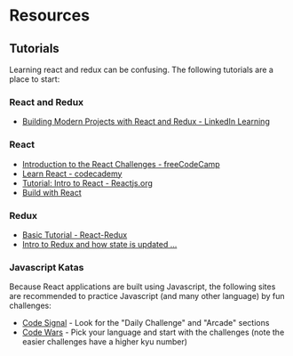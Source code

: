 # Resources

## Tutorials

Learning react and redux can be confusing. The following tutorials are a place to start:

### React and Redux

- [Building Modern Projects with React and Redux - LinkedIn Learning](https://www.linkedin.com/learning/building-modern-projects-with-react/)

### React

- [Introduction to the React Challenges - freeCodeCamp](https://www.freecodecamp.org/learn/front-end-libraries/react/)
- [Learn React - codecademy ](https://www.codecademy.com/learn/react-101)
- [Tutorial: Intro to React - Reactjs.org](https://reactjs.org/tutorial/tutorial.html)
- [Build with React](http://buildwithreact.com/tutorial)

### Redux

- [Basic Tutorial - React-Redux](https://react-redux.js.org/introduction/basic-tutorial)
- [Intro to Redux and how state is updated ... ](https://www.freecodecamp.org/news/an-intro-to-redux-and-how-state-is-updated-in-a-redux-application-839c8334d1b1/)

### Javascript Katas

Because React applications are built using Javascript, the following sites are recommended to practice Javascript (and many other language) by fun challenges:

- [Code Signal](https://app.codesignal.com/login) - Look for the "Daily Challenge" and "Arcade" sections
- [Code Wars](https://www.codewars.com/) - Pick your language and start with the challenges (note the easier challenges have a higher kyu number)
